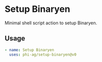 # Setup Binaryen

Minimal shell script action to setup Binaryen.

## Usage

```yaml
- name: Setup Binaryen
  uses: phi-ag/setup-binaryen@v0
```

